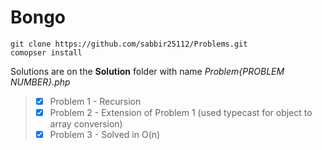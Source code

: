 # Bongo

```
git clone https://github.com/sabbir25112/Problems.git
comopser install
```

Solutions are on the **Solution** folder with name *Problem{PROBLEM NUMBER}.php* 

> - [X] Problem 1 - Recursion  
> - [x] Problem 2 - Extension of Problem 1 (used typecast for object to array conversion)
> - [x] Problem 3 - Solved in O(n)
